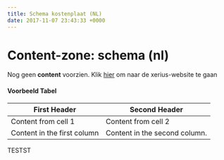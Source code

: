 ```yaml
---
title: Schema kostenplaat (NL)
date: 2017-11-07 23:43:33 +0000
---
```

# Content-zone: schema (nl)

Nog geen **content** voorzien.  Klik [hier](https://nl.wikipedia.org/wiki/Hoofdpagina) om naar de xerius-website te gaan

#### Voorbeeld Tabel

| First Header | Second Header |
| --- | --- |
| Content from cell 1 | Content from cell 2 |
| Content in the first column | Content in the second column. |

TESTST